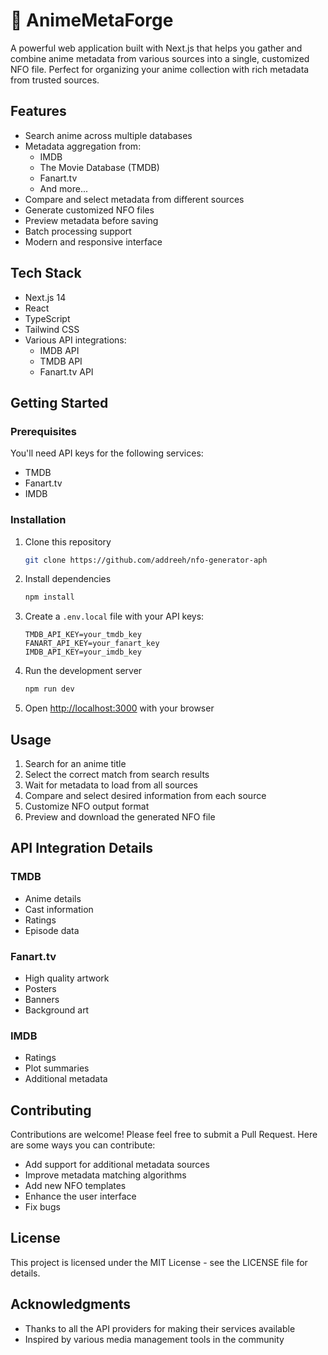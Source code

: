 # 🎌 AnimeMetaForge

A powerful web application built with Next.js that helps you gather and combine anime metadata from various sources into a single, customized NFO file. Perfect for organizing your anime collection with rich metadata from trusted sources.

## Features

- Search anime across multiple databases
- Metadata aggregation from:
  - IMDB
  - The Movie Database (TMDB)
  - Fanart.tv
  - And more...
- Compare and select metadata from different sources
- Generate customized NFO files
- Preview metadata before saving
- Batch processing support
- Modern and responsive interface

## Tech Stack

- Next.js 14
- React
- TypeScript
- Tailwind CSS
- Various API integrations:
  - IMDB API
  - TMDB API
  - Fanart.tv API

## Getting Started

### Prerequisites

You'll need API keys for the following services:
- TMDB
- Fanart.tv
- IMDB

### Installation

1. Clone this repository
   ```bash
   git clone https://github.com/addreeh/nfo-generator-aph
   ```

2. Install dependencies
   ```bash
   npm install
   ```

3. Create a `.env.local` file with your API keys:
   ```env
   TMDB_API_KEY=your_tmdb_key
   FANART_API_KEY=your_fanart_key
   IMDB_API_KEY=your_imdb_key
   ```

4. Run the development server
   ```bash
   npm run dev
   ```

5. Open [http://localhost:3000](http://localhost:3000) with your browser

## Usage

1. Search for an anime title
2. Select the correct match from search results
3. Wait for metadata to load from all sources
4. Compare and select desired information from each source
5. Customize NFO output format
6. Preview and download the generated NFO file

## API Integration Details

### TMDB
- Anime details
- Cast information
- Ratings
- Episode data

### Fanart.tv
- High quality artwork
- Posters
- Banners
- Background art

### IMDB
- Ratings
- Plot summaries
- Additional metadata

## Contributing

Contributions are welcome! Please feel free to submit a Pull Request. Here are some ways you can contribute:
- Add support for additional metadata sources
- Improve metadata matching algorithms
- Add new NFO templates
- Enhance the user interface
- Fix bugs

## License

This project is licensed under the MIT License - see the LICENSE file for details.

## Acknowledgments

- Thanks to all the API providers for making their services available
- Inspired by various media management tools in the community
